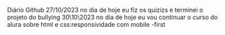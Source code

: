 
Diário Github 
27/10/2023
no dia de hoje eu fiz os quizizs e terminei o projeto do bullying 
30\10\2023
no dia de hoje eu vou continuar  o curso do alura sobre html e css:responsividade  com mobile -first
